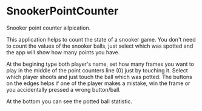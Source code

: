 # SnookerPointCounter
Snooker point counter allpication.

This application helps to count the state of a snooker game. 
You don't need to count the values of the snooker balls, 
just select which was spotted and the app will show how many
points you have.

At the begining type both player's name, set how many frames
you want to play in the middle of the point counters line (0)
just by touching it.
Select which player shoots and just touch the ball which was
potted. The buttons on the edges helps if one of the player
makes a mistake, win the frame or you accidentally pressed
a wrong button/ball.

At the bottom you can see the potted ball statistic.
